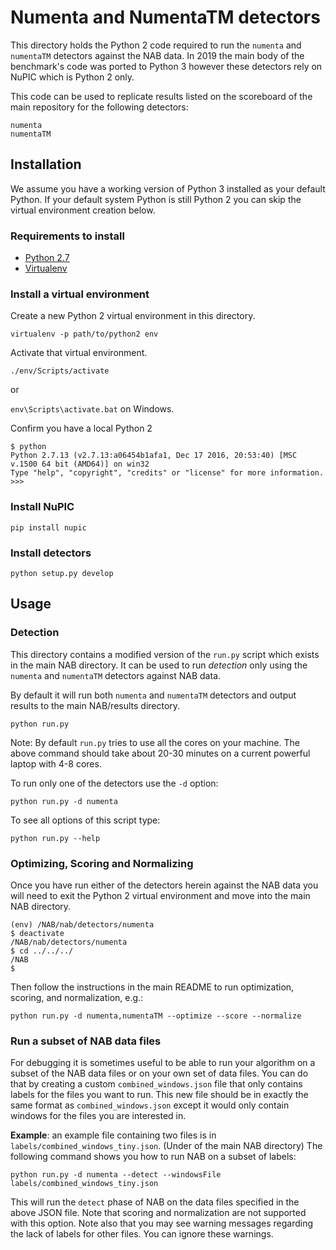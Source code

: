 # Numenta and NumentaTM detectors

This directory holds the Python 2 code required to run the `numenta` and
`numentaTM` detectors against the NAB data. In 2019 the main body of the
benchmark's code was ported to Python 3 however these detectors rely on NuPIC
which is Python 2 only.

This code can be used to replicate results listed on the scoreboard of
the main repository for the following detectors:

    numenta
    numentaTM

## Installation

We assume you have a working version of Python 3 installed as your default Python.
If your default system Python is still Python 2 you can skip the virtual environment
creation below.

### Requirements to install

- [Python 2.7](https://www.python.org/download/)
- [Virtualenv](https://pypi.org/project/virtualenv/)

### Install a virtual environment

Create a new Python 2 virtual environment in this directory.

`virtualenv -p path/to/python2 env`

Activate that virtual environment.

`./env/Scripts/activate`

or

`env\Scripts\activate.bat` on Windows.

Confirm you have a local Python 2

```
$ python
Python 2.7.13 (v2.7.13:a06454b1afa1, Dec 17 2016, 20:53:40) [MSC v.1500 64 bit (AMD64)] on win32
Type "help", "copyright", "credits" or "license" for more information.
>>>
```

### Install NuPIC

`pip install nupic`

### Install detectors

`python setup.py develop`

## Usage

### Detection

This directory contains a modified version of the `run.py` script which exists
in the main NAB directory. It can be used to run *detection* only using the
`numenta` and `numentaTM` detectors against NAB data.

By default it will run both `numenta` and `numentaTM` detectors and output
results to the main NAB/results directory.

`python run.py`

Note: By default `run.py` tries to use all the cores on your machine. The above
command should take about 20-30 minutes on a current powerful laptop with 4-8
cores.

To run only one of the detectors use the `-d` option:

`python run.py -d numenta`

To see all options of this script type:

`python run.py --help`

### Optimizing, Scoring and Normalizing

Once you have run either of the detectors herein against the NAB data you will need
to exit the Python 2 virtual environment and move into the main NAB directory.

```
(env) /NAB/nab/detectors/numenta
$ deactivate                                                          
/NAB/nab/detectors/numenta      
$ cd ../../../
/NAB
$
```

Then follow the instructions in the main README to run optimization, scoring, and normalization, e.g.:

`python run.py -d numenta,numentaTM --optimize --score --normalize`

### Run a subset of NAB data files

For debugging it is sometimes useful to be able to run your algorithm on a
subset of the NAB data files or on your own set of data files. You can do that
by creating a custom `combined_windows.json` file that only contains labels for
the files you want to run. This new file should be in exactly the same format as
`combined_windows.json` except it would only contain windows for the files you
are interested in.

**Example**: an example file containing two files is in
`labels/combined_windows_tiny.json`. (Under of the main NAB directory) The
following command shows you how to run NAB on a subset of labels:

    python run.py -d numenta --detect --windowsFile labels/combined_windows_tiny.json

This will run the `detect` phase of NAB on the data files specified in the above
JSON file. Note that scoring and normalization are not supported with this
option. Note also that you may see warning messages regarding the lack of labels
for other files. You can ignore these warnings.
